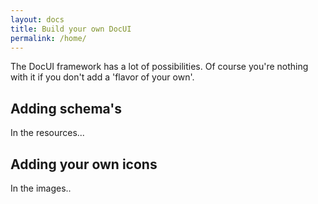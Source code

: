 ```yaml
---
layout: docs
title: Build your own DocUI
permalink: /home/
---
```


The DocUI framework has a lot of possibilities. Of course you're nothing with it if you don't add a 'flavor of your own'.

## Adding schema's
In the resources...

## Adding your own icons
In the images..
